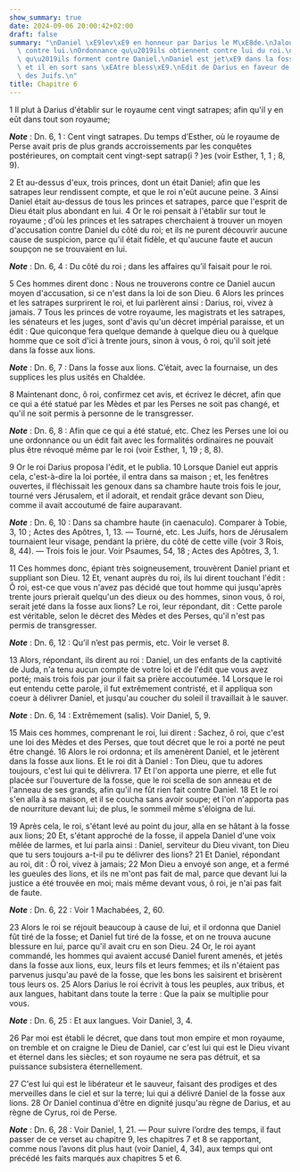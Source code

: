 ```yaml
---
show_summary: true
date: 2024-09-06 20:00:42+02:00
draft: false
summary: "\nDaniel \xE9lev\xE9 en honneur par Darius le M\xE8de.\nJalousie des satrapes\
  \ contre lui.\nOrdonnance qu\u2019ils obtiennent contre lui du roi.\nAccusation\
  \ qu\u2019ils forment contre Daniel.\nDaniel est jet\xE9 dans la fosse aux lions,\
  \ et il en sort sans \xEAtre bless\xE9.\nEdit de Darius en faveur de la religion\
  \ des Juifs.\n"
title: Chapitre 6
---
```





1 Il plut à Darius d'établir sur le royaume cent vingt satrapes; afin qu'il y en eût dans tout son royaume;

***Note*** :  Dn. 6, 1 : Cent vingt satrapes. Du temps d’Esther, où le royaume de Perse avait pris de plus grands accroissements par les conquêtes postérieures, on comptait cent vingt-sept satrap(i ? )es (voir Esther, 1, 1 ; 8, 9).


2 Et au-dessus d'eux, trois princes, dont un était Daniel; afin que les satrapes leur rendissent compte, et que le roi n'eût aucune peine. 3 Ainsi Daniel était au-dessus de tous les princes et satrapes, parce que l'esprit de Dieu était plus abondant en lui. 4 Or le roi pensait à l'établir sur tout le royaume ; d'où les princes et les satrapes cherchaient à trouver un moyen d'accusation contre Daniel du côté du roi; et ils ne purent découvrir aucune cause de suspicion, parce qu'il était fidèle, et qu'aucune faute et aucun soupçon ne se trouvaient en lui.

***Note*** :  Dn. 6, 4 : Du côté du roi ; dans les affaires qu’il faisait pour le roi.

5 Ces hommes dirent donc : Nous ne trouverons contre ce Daniel aucun moyen d'accusation, si ce n'est dans la loi de son Dieu. 6 Alors les princes et les satrapes surprirent le roi, et lui parlèrent ainsi : Darius, roi, vivez à jamais. 7 Tous les princes de votre royaume, les magistrats et les satrapes, les sénateurs et les juges, sont d'avis qu'un décret impérial paraisse, et un édit : Que quiconque fera quelque demande à quelque dieu ou à quelque homme que ce soit d'ici à trente jours, sinon à vous, ô roi, qu'il soit jeté dans la fosse aux lions.

***Note*** :  Dn. 6, 7 : Dans la fosse aux lions. C’était, avec la fournaise, un des supplices les plus usités en Chaldée.

8 Maintenant donc, ô roi, confirmez cet avis, et écrivez le décret, afin que ce qui a été statué par les Mèdes et par les Perses ne soit pas changé, et qu'il ne soit permis à personne de le transgresser.

***Note*** :  Dn. 6, 8 : Afin que ce qui a été statué, etc. Chez les Perses une loi ou une ordonnance ou un édit fait avec les formalités ordinaires ne pouvait plus être révoqué même par le roi (voir Esther, 1, 19 ; 8, 8).

9 Or le roi Darius proposa l'édit, et le publia. 10 Lorsque Daniel eut appris cela, c'est-à-dire la loi portée, il entra dans sa maison ; et, les fenêtres ouvertes, il fléchissait les genoux dans sa chambre haute trois fois le jour, tourné vers Jérusalem, et il adorait, et rendait grâce devant son Dieu, comme il avait accoutumé de faire auparavant.

***Note*** :  Dn. 6, 10 : Dans sa chambre haute (in caenaculo). Comparer à Tobie, 3, 10 ; Actes des Apôtres, 1, 13. ― Tourné, etc. Les Juifs, hors de Jérusalem tournaient leur visage, pendant la prière, du côté de cette ville (voir 3 Rois, 8, 44). ― Trois fois le jour. Voir Psaumes, 54, 18 ; Actes des Apôtres, 3, 1.


11 Ces hommes donc, épiant très soigneusement, trouvèrent Daniel priant et suppliant son Dieu. 12 Et, venant auprès du roi, ils lui dirent touchant l'édit : Ô roi, est-ce que vous n'avez pas décidé que tout homme qui jusqu'après trente jours prierait quelqu'un des dieux ou des hommes, sinon vous, ô roi, serait jeté dans la fosse aux lions? Le roi, leur répondant, dit : Cette parole est véritable, selon le décret des Mèdes et des Perses, qu'il n'est pas permis de transgresser.

***Note*** :  Dn. 6, 12 : Qu’il n’est pas permis, etc. Voir le verset 8.

13 Alors, répondant, ils dirent au roi : Daniel, un des enfants de la captivité de Juda, n'a tenu aucun compte de votre loi et de l'édit que vous avez porté; mais trois fois par jour il fait sa prière accoutumée. 14 Lorsque le roi eut entendu cette parole, il fut extrêmement contristé, et il appliqua son coeur à délivrer Daniel, et jusqu'au coucher du soleil il travaillait à le sauver.

***Note*** :  Dn. 6, 14 : Extrêmement (salis). Voir Daniel, 5, 9.

15 Mais ces hommes, comprenant le roi, lui dirent : Sachez, ô roi, que c'est une loi des Mèdes et des Perses, que tout décret que le roi a porté ne peut être changé. 16 Alors le roi ordonna; et ils amenèrent Daniel, et le jetèrent dans la fosse aux lions. Et le roi dit à Daniel : Ton Dieu, que tu adores toujours, c'est lui qui te délivrera. 17 Et l'on apporta une pierre, et elle fut placée sur l'ouverture de la fosse, que le roi scella de son anneau et de l'anneau de ses grands, afin qu'il ne fût rien fait contre Daniel. 18 Et le roi s'en alla à sa maison, et il se coucha sans avoir soupe; et l'on n'apporta pas de nourriture devant lui; de plus, le sommeil même s'éloigna de lui.


19 Après cela, le roi, s'étant levé au point du jour, alla en se hâtant à la fosse aux lions; 20 Et, s'étant approché de la fosse, il appela Daniel d'une voix mêlée de larmes, et lui parla ainsi : Daniel, serviteur du Dieu vivant, ton Dieu que tu sers toujours a-t-il pu te délivrer des lions? 21 Et Daniel, répondant au roi, dit : Ô roi, vivez à jamais; 22 Mon Dieu a envoyé son ange, et a fermé les gueules des lions, et ils ne m'ont pas fait de mal, parce que devant lui la justice a été trouvée en moi; mais même devant vous, ô roi, je n'ai pas fait de faute.

***Note*** :  Dn. 6, 22 : Voir 1 Machabées, 2, 60.

23 Alors le roi se réjouit beaucoup à cause de lui, et il ordonna que Daniel fût tiré de la fosse; et Daniel fut tiré de la fosse, et on ne trouva aucune blessure en lui, parce qu'il avait cru en son Dieu. 24 Or, le roi ayant commandé, les hommes qui avaient accusé Daniel furent amenés, et jetés dans la fosse aux lions, eux, leurs fils et leurs femmes; et ils n'étaient pas parvenus jusqu'au pavé de la fosse, que les bons les saisirent et brisèrent tous leurs os. 25 Alors Darius le roi écrivit à tous les peuples, aux tribus, et aux langues, habitant dans toute la terre : Que la paix se multiplie pour vous.

***Note*** :  Dn. 6, 25 : Et aux langues. Voir Daniel, 3, 4.


26 Par moi est établi le décret, que dans tout mon empire et mon royaume, on tremble et on craigne le Dieu de Daniel, car c'est lui qui est le Dieu vivant et éternel dans les siècles; et son royaume ne sera pas détruit, et sa puissance subsistera éternellement.


27 C'est lui qui est le libérateur et le sauveur, faisant des prodiges et des merveilles dans le ciel et sur la terre; lui qui a délivré Daniel de la fosse aux lions. 28 Or Daniel continua d'être en dignité jusqu'au règne de Darius, et au règne de Cyrus, roi de Perse.

***Note*** :  Dn. 6, 28 : Voir Daniel, 1, 21. ― Pour suivre l’ordre des temps, il faut passer de ce verset au chapitre 9, les chapitres 7 et 8 se rapportant, comme nous l’avons dit plus haut (voir Daniel, 4, 34), aux temps qui ont précédé les faits marqués aux chapitres 5 et 6.


